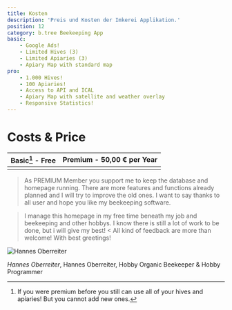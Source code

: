 ```yaml
---
title: Kosten
description: 'Preis und Kosten der Imkerei Applikation.'
position: 12
category: b.tree Beekeeping App
basic:
    - Google Ads!
    - Limited Hives (3)
    - Limited Apiaries (3)
    - Apiary Map with standard map
pro:
    - 1.000 Hives!
    - 100 Apiaries!
    - Access to API and ICAL
    - Apiary Map with satellite and weather overlay
    - Responsive Statistics!
---
```


# Costs & Price

|**Basic[^1] - Free** | **Premium - 50,00 € per Year** |
|-|-|
|<BaseList :items="basic" icon-color="text-orange-500"></BaseList>|<BaseList :items="pro" icon-color="text-green-500"></BaseList>|

> As PREMIUM Member you support me to keep the database and homepage running. There are more features and functions already planned and I will try to improve the old ones. I want to say thanks to all user and hope you like my beekeeping software.

> I manage this homepage in my free time beneath my job and beekeeping and other hobbys. I know there is still a lot of work to be done, but i will give my best! <
All kind of feedback are more than welcome!
With best greetings!

<CallToActionContent></CallToActionContent>

<img src="/img/hannes.jpg" alt="Hannes Oberreiter" loading="lazy">

_Hannes Oberreiter_, Hannes Oberreiter, Hobby Organic Beekeeper & Hobby Programmer

[^1]: If you were premium before you still can use all of your hives and apiaries! But you cannot add new ones.
